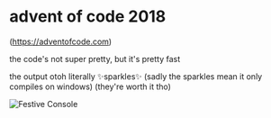 # advent of code 2018
(https://adventofcode.com)

the code's not super pretty, but it's pretty fast

the output otoh literally ✨sparkles✨
(sadly the sparkles mean it only compiles on windows)
(they're worth it tho)

![Festive Console](https://github.com/TheRealMolen/adventofcode2018/raw/master/sparkle.gif)
